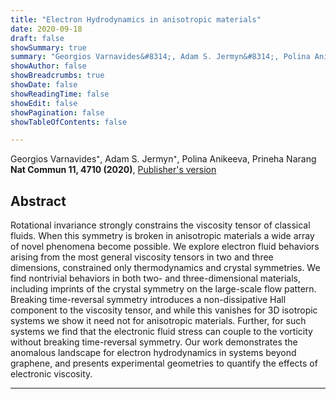 ```yaml
---
title: "Electron Hydrodynamics in anisotropic materials"
date: 2020-09-18
draft: false
showSummary: true
summary: "Georgios Varnavides&#8314;, Adam S. Jermyn&#8314;, Polina Anikeeva, Prineha Narang, **Nat Commun 11, 4710 (2020)**"
showAuthor: false
showBreadcrumbs: true
showDate: false
showReadingTime: false
showEdit: false
showPagination: false
showTableOfContents: false

---
```


Georgios Varnavides&#8314;, Adam S. Jermyn&#8314;, Polina Anikeeva, Prineha Narang  
**Nat Commun 11, 4710 (2020)**, [Publisher's version](https://www.nature.com/articles/s41467-020-18553-y)


## Abstract

Rotational invariance strongly constrains the viscosity tensor of classical fluids. When this symmetry is broken in anisotropic materials a wide array of novel phenomena become possible. We explore electron fluid behaviors arising from the most general viscosity tensors in two and three dimensions, constrained only thermodynamics and crystal symmetries. We find nontrivial behaviors in both two- and three-dimensional materials, including imprints of the crystal symmetry on the large-scale flow pattern. Breaking time-reversal symmetry introduces a non-dissipative Hall component to the viscosity tensor, and while this vanishes for 3D isotropic systems we show it need not for anisotropic materials. Further, for such systems we find that the electronic fluid stress can couple to the vorticity without breaking time-reversal symmetry. Our work demonstrates the anomalous landscape for electron hydrodynamics in systems beyond graphene, and presents experimental geometries to quantify the effects of electronic viscosity.

---
